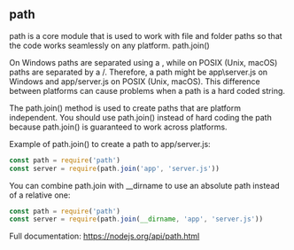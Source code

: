 ## path

path is a core module that is used to work with file and folder paths so that the code works seamlessly on any platform.
path.join()

On Windows paths are separated using a \, while on POSIX (Unix, macOS) paths are separated by a /. Therefore, a path might be app\server.js on Windows and app/server.js on POSIX (Unix, macOS). This difference between platforms can cause problems when a path is a hard coded string.

The path.join() method is used to create paths that are platform independent. You should use path.join() instead of hard coding the path because path.join() is guaranteed to work across platforms.

Example of path.join() to create a path to app/server.js:

```JavaScript
const path = require('path')
const server = require(path.join('app', 'server.js')) 
```

You can combine path.join with __dirname to use an absolute path instead of a relative one:

```JavaScript
const path = require('path')
const server = require(path.join(__dirname, 'app', 'server.js')) 
```

Full documentation: https://nodejs.org/api/path.html
